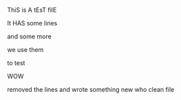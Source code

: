 ThiS is A tEsT filE

It HAS some lines

and some more

we use them

to test

WOW

removed the lines
and wrote something new
who
clean file

